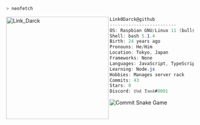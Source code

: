 ```zsh
> neofetch
```

<img align="left" src="https://avatars.githubusercontent.com/u/28543376?v=4" alt="Link_Darck" width="275" /> 

```csharp
Link0Darck@github
-------------------------
OS: Raspbian GNU/Linux 11 (bullseye) armv
Shell: bash 5.1.4
Birth: 24 years ago
Pronouns: He/Him
Location: Tokyo, Japan
Frameworks: None
Languages: JavaScript, TypeScript, HTML, PHP, Batchfile, Shell, ect...
Learning: Node.js
Hobbies: Manages server rack
Commits: 43
Stars: 0
Discord: 𝔏𝔦𝔫𝑘 𝔇𝔞𝔯𝔠𝑘#0001
```
![Commit Snake Game](https://raw.githubusercontent.com/Link0Darck/Link_Darck/main/img/github-contribution-grid-snake.svg)
